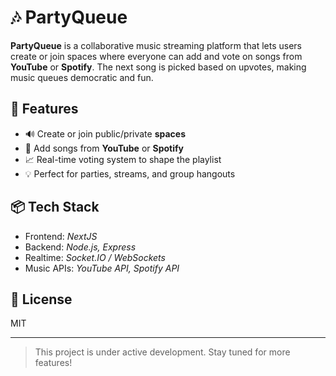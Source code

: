 # 🎶 PartyQueue

**PartyQueue** is a collaborative music streaming platform that lets users create or join spaces where everyone can add and vote on songs from **YouTube** or **Spotify**. The next song is picked based on upvotes, making music queues democratic and fun.

## 🚀 Features

- 🔊 Create or join public/private **spaces**
- 🎵 Add songs from **YouTube** or **Spotify**
- 📈 Real-time voting system to shape the playlist
- 💡 Perfect for parties, streams, and group hangouts

## 📦 Tech Stack

- Frontend: _NextJS_
- Backend: _Node.js, Express_
- Realtime: _Socket.IO / WebSockets_
- Music APIs: _YouTube API, Spotify API_

## 📄 License

MIT

---

> This project is under active development. Stay tuned for more features!

